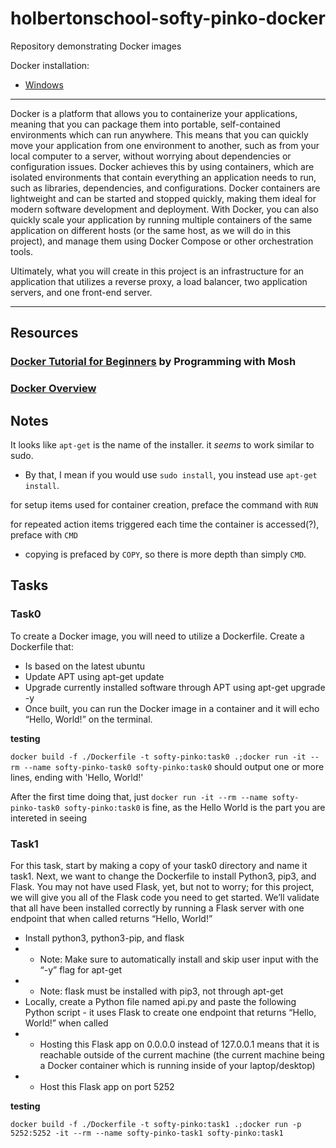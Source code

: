 # holbertonschool-softy-pinko-docker
Repository demonstrating Docker images

Docker installation:
* [Windows](https://docs.docker.com/desktop/install/windows-install/)

---

Docker is a platform that allows you to containerize your applications, meaning that you can package them into portable, self-contained environments which can run anywhere. This means that you can quickly move your application from one environment to another, such as from your local computer to a server, without worrying about dependencies or configuration issues. Docker achieves this by using containers, which are isolated environments that contain everything an application needs to run, such as libraries, dependencies, and configurations. Docker containers are lightweight and can be started and stopped quickly, making them ideal for modern software development and deployment. With Docker, you can also quickly scale your application by running multiple containers of the same application on different hosts (or the same host, as we will do in this project), and manage them using Docker Compose or other orchestration tools.

Ultimately, what you will create in this project is an infrastructure for an application that utilizes a reverse proxy, a load balancer, two application servers, and one front-end server.

---
## Resources

### [Docker Tutorial for Beginners](https://www.youtube.com/watch?v=pTFZFxd4hOI&t=471s) by Programming with Mosh

### [Docker Overview](https://docs.docker.com/get-started/)

## Notes

It looks like `apt-get` is the name of the installer. it *seems* to work similar to sudo.
* By that, I mean if you would use `sudo install`, you instead use `apt-get install`.

for setup items used for container creation, preface the command with `RUN`

for repeated action items triggered each time the container is accessed(?), preface with `CMD`

* copying is prefaced by `COPY`, so there is more depth than simply `CMD`.

## Tasks


### Task0
To create a Docker image, you will need to utilize a Dockerfile. Create a Dockerfile that:

* Is based on the latest ubuntu
* Update APT using apt-get update
* Upgrade currently installed software through APT using apt-get upgrade -y
* Once built, you can run the Docker image in a container and it will echo “Hello, World!” on the terminal.

**testing**

`docker build -f ./Dockerfile -t softy-pinko:task0 .;docker run -it --rm --name softy-pinko-task0 softy-pinko:task0` should output one or more lines, ending with 'Hello, World!'

After the first time doing that, just `docker run -it --rm --name softy-pinko-task0 softy-pinko:task0` is fine, as the Hello World is the part you are intereted in seeing

### Task1

For this task, start by making a copy of your task0 directory and name it task1. Next, we want to change the Dockerfile to install Python3, pip3, and Flask. You may not have used Flask, yet, but not to worry; for this project, we will give you all of the Flask code you need to get started. We’ll validate that all have been installed correctly by running a Flask server with one endpoint that when called returns “Hello, World!”

* Install python3, python3-pip, and flask
* * Note: Make sure to automatically install and skip user input with the “-y” flag for apt-get
* * Note: flask must be installed with pip3, not through apt-get
* Locally, create a Python file named api.py and paste the following Python script - it uses Flask to create one endpoint that returns “Hello, World!” when called
* * Hosting this Flask app on 0.0.0.0 instead of 127.0.0.1 means that it is reachable outside of the current machine (the current machine being a Docker container which is running inside of your laptop/desktop)
* * Host this Flask app on port 5252

**testing**

`docker build -f ./Dockerfile -t softy-pinko:task1 .;docker run -p 5252:5252 -it --rm --name softy-pinko-task1 softy-pinko:task1`
